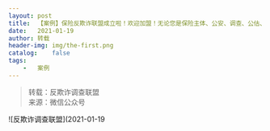 ```yaml
---
layout:	post
title:	【案例】保险反欺诈联盟成立啦！欢迎加盟！无论您是保险主体、公安、调查、公估、鉴定、还是其他与保险相关的行业、只要您活跃在预防、识
date:	2021-01-19
author:	转载
header-img:	img/the-first.png
catalog:	false
tags:
	-	案例
---
```


<blockquote><p>转载：反欺诈调查联盟<br>
来源：微信公众号</p></blockquote>

![反欺诈调查联盟](2021-01-19
